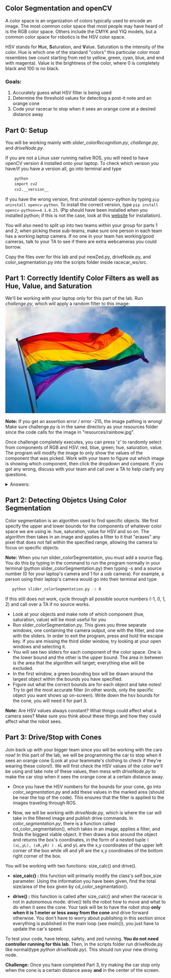 ## Color Segmentation and openCV

A color space is an organization of colors typically used to encode an image. The most common color space that most people may have heard of is the RGB color space. Others include the CMYK and YIQ models, but a common color space for robotics is the HSV color space. 

HSV stands for **H**ue, **S**aturation, and **V**alue. Saturation is the intensity of the color. Hue is which one of the standard "colors" this particular color most resembles (we count starting from red to yellow, green, cyan, blue, and end with magenta). Value is the brightness of the color, where 0 is completely black and 100 is no black.

### **Goals:**
1. Accurately guess what HSV filter is being used
2. Determine the threshold values for detecting a post-it note and an orange cone
3. Code your racecar to stop when it sees an orange cone at a desired distance away

## Part 0: Setup

You will be working mainly with *slider_colorRecognition.py*, *challenge.py*, and *driveNode.py*.

If you are not a Linux user running native ROS, you will need to have openCV version 4 installed onto your laptop. To check which version you have/if you have a version all, go into terminal and type
```sh
    python
    import cv2
    cv2.__version__
```
If you have the wrong version, first uninstall opencv-python by typing ```pip uninstall opencv-python```. To install the correct version, type ```pip install opencv-python==4.1.0.25```. (Pip should have been installed when you installed python; if this is not the case, look at this [website](https://www.makeuseof.com/tag/install-pip-for-python/) for installation).

You will also need to split up into two teams within your group for parts 1 and 2; when picking these sub-teams, make sure one person in each team has a working laptop camera. If no one in your team has working/good cameras, talk to your TA to see if there are extra webcameras you could borrow.

Copy the files over for this lab and put newZed.py, driveNode.py, and color_segmentation.py into the scripts folder inside racecar_ws/src.

## Part 1: Correctly Identify Color Filters as well as Hue, Value, and Saturation
We'll be working with your laptop only for this part of the lab. Run *challenge.py*, which will apply a random filter to this image:
![Rainbow](resources/rainbow.jpg)

**Note:** If you get an assertion error / error -215, the image pathing is wrong! Make sure challenge.py is in the same directory as your resources folder since the code calls for the image in "resources/rainbow.jpg".

Once challenge completely executes, you can press 'z' to randomly select from components of RGB and HSV: red, blue, green; hue, saturation, value. The program will modify the image to only show the values of the component that was picked. Work with your team to figure out which image is showing which component, then click the dropdown and compare. If you got any wrong, discuss with your team and call over a TA to help clarify any questions.

<details>
<summary>Answers:</summary>
<br> 

![Red](resources/red.jpg)

![Green](resources/green.jpg)

![Blue](resources/blue.jpg)

![Saturation](resources/saturation.jpg)

![Hue](resources/hue.jpg)

![Value](resources/value.jpg)

</details>

## Part 2: Detecting Objetcs Using Color Segmentation
Color segmentation is an algorithm used to find specific objects. We first specify the upper and lower bounds for the components of whatever color space we are using ie. hue, saturation, value for HSV and so on. The algorithm then takes in an image and applies a filter to it that "erases" any pixel that does not fall within the specified range, allowing the camera to focus on specific objects.

**Note:** When you run slider_colorSegmentation, you must add a source flag. You do this by typing in the command to run the program normally in your terminal (python slider_colorSegmentation.py) then typing -s and a source number (0 for your laptop's camera and 1 for a usb camera). For example, a person using their laptop's camera would go into their terminal and type
```sh
   python slider_colorSegmentation.py -s 0
```
If this still does not work, cycle through all possible source numbers (-1, 0, 1, 2) and call over a TA if no source works.

* Look at your objects and make note of which component (hue, saturation, value) will be most useful for you
* Run slider_colorSegmentation.py. This gives you three separate windows, one containing the camera output, one with the filter, and one with the sliders. In order to exit the program, press and hold the escape key. If you are missing the third slider window, try looking at your open windows and selecting it.
* You will see two sliders for each component of the color space. One is the lower bound and the other is the upper bound. The area in between is the area that the algorithm will target; everything else will be excluded.
* In the first window, a green bounding box will be drawn around the largest object within the bounds you have specified.
* Figure out what the correct bounds are for each object and take notes! Try to get the most accurate filter (in other words, only the specific object you want shows up on-screen). Write down the hsv bounds for the cone, you will need it for part 3.

**Note:** Are HSV values always constant? What things could affect what a camera sees? Make sure you think about these things and how they could affect what the robot sees.

## Part 3: Drive/Stop with Cones

Join back up with your bigger team since you will be working with the cars now! In this part of the lab, we will be programming the car to stop when it sees an orange cone (Look at your teammate's clothing to check if they're wearing these colors!). We will first check the HSV values of the color we'll be using and take note of these values, then mess with *driveNode.py* to make the car stop when it sees the orange cone at a certain distance away.

* Once you have the HSV numbers for the bounds for your cone, go into *color_segmentation.py* and add these values in the marked area (should be near the top of the code). This ensures that the filter is applied to the images traveling through ROS.

* Now, we will be working with *driveNode.py*, which is where the car will take in the filtered image and publish drive commands. In *color_segmentation.py*, there is a function called cd_color_segmentation(), which takes in an image, applies a filter, and finds the biggest viable object. It then draws a box around the object and returns the box's coordinates, in the form of a nested tuple
 ```( (xL,yL), (xR,yR) )```
. xL and yL are the x,y coordinates of the upper left corner of the box while xR and yR are the x,y coordinates of the bottom right corner of the box.

You will be working with two functions: size_calc() and drive().

* **size_calc() :** this function will primarily modify the class's self.box_size parameter. Using the information you have been given, find the total size/area of the box given by cd_color_segmentation(). 

* **drive() :** this function is called after size_calc() and when the racecar is not in autonomous mode. drive() tells the robot how to move and what to do when it sees the cone. Your task will be to have the robot stop **only when it is 1 meter or less away from the cone** and drive forward otherwise. You don't have to worry about publishing in this section since everything is published in the main loop (see *main()*), you just have to update the car's speed.

To test your code, have teleop, safety, and zed running. **You do not need controller running for this lab**. Then, in the scripts folder run driveNode.py like normal(type *python driveNode.py*). This should run your new driving node.

**Challenge:** Once you have completed Part 3, try making the car stop only when the cone is a certain distance away **and** in the center of the screen.
